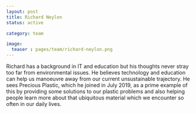 ```yaml
---
layout: post
title: Richard Neylon
status: active

category: team

image:
  teaser : pages/team/richard-neylon.png
---
```


Richard has a background in IT and education but his thoughts never stray too far from environmental issues. He believes technology and education can help us manoeuvre away from our current unsustainable trajectory. He sees Precious Plastic, which he joined in July 2019, as a prime example of this by providing some solutions to our plastic problems and also helping people learn more about that ubiquitous material which we encounter so often in our daily lives.




